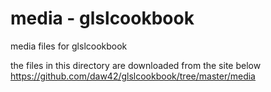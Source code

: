 media - glslcookbook
===============

media files for glslcookbook <br/>

the files in this directory are downloaded from the site below <br/>
https://github.com/daw42/glslcookbook/tree/master/media <br/>

